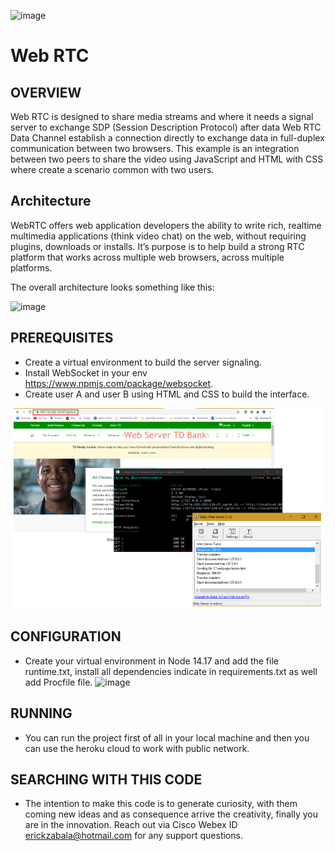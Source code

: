 ![image]()

# Web RTC

## OVERVIEW
Web RTC is designed to share media streams and where it needs a signal server to exchange SDP (Session Description Protocol) after data Web RTC Data Channel establish a connection directly to exchange data in full-duplex communication between two browsers.
This example is an integration between two peers to share the video using JavaScript and HTML with CSS where create a scenario common with two users.
## Architecture
WebRTC offers web application developers the ability to write rich, realtime multimedia applications (think video chat) on the web, without requiring plugins, downloads or installs. It’s purpose is to help build a strong RTC platform that works across multiple web browsers, across multiple platforms.

The overall architecture looks something like this:

![image]()

## PREREQUISITES

* Create a virtual environment to build the server signaling.
* Install WebSocket in your env https://www.npmjs.com/package/websocket.
* Create user A and user B using HTML and CSS to build the interface.

![image](https://github.com/ERICK-ZABALA/Thousand-Eyes/blob/master/slackBot/webServerTdBank.png?raw=true)

## CONFIGURATION

* Create your virtual environment in Node 14.17 and add the file runtime.txt, install all dependencies indicate in requirements.txt as well add Procfile file.
![image]()


## RUNNING

* You can run the project first of all in your local machine and then you can use the heroku cloud to work with public network.

## SEARCHING WITH THIS CODE

* The intention to make this code is to generate curiosity, with them coming new ideas and as consequence arrive the creativity, finally you are in the innovation. Reach out via Cisco Webex ID erickzabala@hotmail.com for any support questions.





